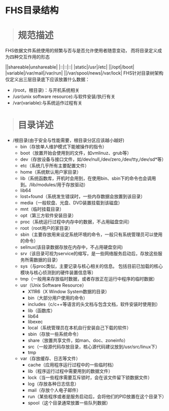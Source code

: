 # FHS目录结构 #
> # 规范描述 #

FHS依据文件系统使用的频繁与否与是否允许使用者随意变动， 而将目录定义成为四种交互作用的形态

||shareable|unshareable|
|::|::|::|
|static|/usr|/etc|
||/opt|/boot|
|variable|/var/mail|/var/run|
||/var/spool/news|/var/lock|
FHS针对目录树架构仅定义出三层目录底下应该放置什么数据：
* /(root，根目录)：与开机系统相关
* /usr(unix software resource):与软件安装/执行有关
* /var(variable):与系统运作过程有关

> # 目录详述 #

* /根目录(由于安全与性能需要，根目录分区应该越小越好)
  * bin（存放单人维护模式下能被操作的指令）
  * boot（放置开始会使用到的文件，如vmlinuz、grub等）
  * dev（存放设备与接口文件，如/dev/null,/dev/zero,/dev/tty,/dev/sd*等）
  * etc（系统几乎所有主要配置文件）
  * home（系统默认用户家目录）
  * lib（系统函数库，开机时会用到，在使用bin、sbin下的命令也会调用到。/lib/modules/用于存放驱动）
  * lib64
  * lost+found（系统发生错误时，一些内存数据会放置到该目录）
  * media（一般软盘、光盘、DVD装置挂载到该磁盘）
  * mnt（临时挂载目录）
  * opt（第三方软件安装目录）
  * proc（系统运行过程中内存中的数据，不占用磁盘空间）
  * root（root用户的家目录）
  * sbin（主要存放用来设定系统环境的命令，一般只有系统管理员可以使用的命令）
  * selinux(该目录数据存放在内存中，不占用硬盘空间)
  * srv（该目录可视为service的缩写，是一些网络服务启动后，存放这些服务所需数据的目录）
  * sys（与proc类似，主要记录与核心相关的信息。 包括目前已加载的核心模块与核心侦测到的硬件装置信息等）
  * tmp（一般用来存放临时数据，或者存放正在运行中程序的临时数据）
  * usr（Unix Software Resource）
    * X11R6（X Window System数据的目录）
    * bin（大部分用户使用的命令）
    * includes（c/c++等语言的头文档与包含文档，软件安装时使用到）
    * lib（函数库）
    * lib64
    * libexec
    * local（系统管理员在本机自行安装自己下载的软件）
    * sbin（存放一些系统命令）
    * share（放置共享文件，如man、doc、zoneinfo）
    * src（一般源代码存放目录，核心源代码建议放到/usr/src/linux下）
    * tmp
  * var（存放缓存、日志等文件）
    * cache（应用程序运行过程中的一些临时档）
    * lib（程序运行过程中需要用到的数据文件）
    * lock（当一些程序需要互斥锁时，会在该文件留下锁数据文件）
    * log（存放各种日志信息）
    * mail（存放个人电子邮件）
    * run（某些程序或者是服务启动后，会将他们的PID放置在这个目录下）
    * spool（这个目录通常放置一些队列数据）
